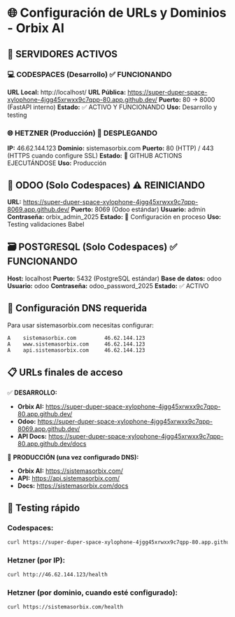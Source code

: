 # 🌐 Configuración de URLs y Dominios - Orbix AI

## 📍 SERVIDORES ACTIVOS

### 💻 CODESPACES (Desarrollo) ✅ FUNCIONANDO
**URL Local:** http://localhost/
**URL Pública:** https://super-duper-space-xylophone-4jgg45xrwxx9c7qpp-80.app.github.dev/
**Puerto:** 80 → 8000 (FastAPI interno)
**Estado:** ✅ ACTIVO Y FUNCIONANDO
**Uso:** Desarrollo y testing

### 🌐 HETZNER (Producción) 🔄 DESPLEGANDO  
**IP:** 46.62.144.123
**Dominio:** sistemasorbix.com
**Puerto:** 80 (HTTP) / 443 (HTTPS cuando configure SSL)
**Estado:** 🔄 GITHUB ACTIONS EJECUTÁNDOSE
**Uso:** Producción

## 🏢 ODOO (Solo Codespaces) ⚠️ REINICIANDO
**URL:** https://super-duper-space-xylophone-4jgg45xrwxx9c7qpp-8069.app.github.dev/
**Puerto:** 8069 (Odoo estándar)
**Usuario:** admin
**Contraseña:** orbix_admin_2025
**Estado:** 🔄 Configuración en proceso
**Uso:** Testing validaciones Babel

## 🗃️ POSTGRESQL (Solo Codespaces) ✅ FUNCIONANDO
**Host:** localhost
**Puerto:** 5432 (PostgreSQL estándar)
**Base de datos:** odoo
**Usuario:** odoo
**Contraseña:** odoo_password_2025
**Estado:** ✅ ACTIVO

## 🔧 Configuración DNS requerida

Para usar sistemasorbix.com necesitas configurar:

```dns
A    sistemasorbix.com         46.62.144.123
A    www.sistemasorbix.com     46.62.144.123
A    api.sistemasorbix.com     46.62.144.123
```

## 📋 URLs finales de acceso

✅ **DESARROLLO:**
- **Orbix AI:** https://super-duper-space-xylophone-4jgg45xrwxx9c7qpp-80.app.github.dev/
- **Odoo:** https://super-duper-space-xylophone-4jgg45xrwxx9c7qpp-8069.app.github.dev/
- **API Docs:** https://super-duper-space-xylophone-4jgg45xrwxx9c7qpp-80.app.github.dev/docs

🚀 **PRODUCCIÓN (una vez configurado DNS):**
- **Orbix AI:** https://sistemasorbix.com/
- **API:** https://api.sistemasorbix.com/
- **Docs:** https://sistemasorbix.com/docs

## 🧪 Testing rápido

### Codespaces:
```bash
curl https://super-duper-space-xylophone-4jgg45xrwxx9c7qpp-80.app.github.dev/health
```

### Hetzner (por IP):
```bash
curl http://46.62.144.123/health
```

### Hetzner (por dominio, cuando esté configurado):
```bash
curl https://sistemasorbix.com/health
```
